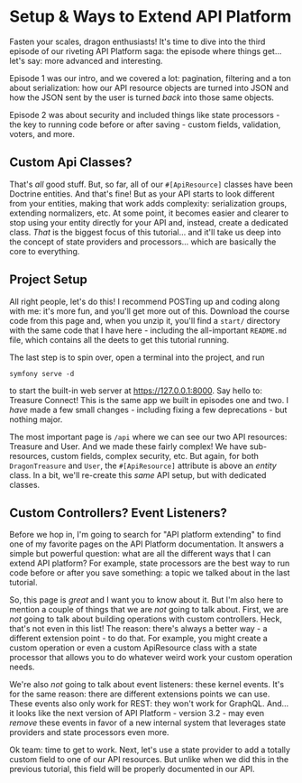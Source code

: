 # Setup & Ways to Extend API Platform

Fasten your scales, dragon enthusiasts! It's time to dive into the third
episode of our riveting API Platform saga: the episode where things get...
let's say: more advanced and interesting.

Episode 1 was our intro, and we covered a lot: pagination, filtering and
a ton about serialization: how our API resource objects are turned into JSON and
how the JSON sent by the user is turned *back* into those same objects.

Episode 2 was about security and included things like state processors - the key
to running code before or after saving - custom fields, validation, voters, and more.

## Custom Api Classes?

That's *all* good stuff. But, so far, all of our `#[ApiResource]` classes have been
Doctrine entities. And that's fine! But as your API starts to look different from
your entities, making that work adds complexity: serialization groups, extending
normalizers, etc. At some point, it becomes easier and clearer to stop using your
entity directly for your API and, instead, create a dedicated class. *That* is the
biggest focus of this tutorial... and it'll take us deep into the concept of
state providers and processors... which are basically the core to everything.

## Project Setup

All right people, let's do this! I recommend POSTing up and coding along with me:
it's more fun, and you'll get more out of this. Download the course code from this
page and, when you unzip it, you'll find a `start/` directory with the same code
that I have here - including the all-important `README.md` file, which contains all
the deets to get this tutorial running.

The last step is to spin over, open a terminal into the project, and run

```terminal
symfony serve -d
```

to start the built-in web server at https://127.0.0.1:8000. Say hello to: Treasure
Connect! This is the same app we built in episodes one and two. I *have*
made a few small changes - including fixing a few deprecations - but nothing
major.

The most important page is `/api` where we can see our two API resources:
Treasure and User. And we made these fairly complex! We have sub-resources, 
custom fields, complex security, etc. But again, for both `DragonTreasure` and
`User`, the `#[ApiResource]` attribute is above an *entity* class. In a bit, we'll
re-create this *same* API setup, but with dedicated classes.

## Custom Controllers? Event Listeners?

Before we hop in, I'm going to search for "API platform extending" to find one of
my favorite pages on the API Platform documentation. It answers a simple but powerful
question: what are all the different ways that I can extend API platform? For example,
state processors are the best way to run code before or after you save something:
a topic we talked about in the last tutorial.

So, this page is *great* and I want you to know about it. But I'm also here to
mention a couple of things that we are *not* going to talk about. First, we are *not*
going to talk about building operations with custom controllers. Heck,
that's not even in this list! The reason: there's always a better way - a different
extension point - to do that. For example, you might create a custom operation
or even a custom ApiResource class with a state processor that allows you to do
whatever weird work your custom operation needs.

We're also *not* going to talk about event listeners: these kernel events. It's for
the same reason: there are different extensions points we can use. These events also
only work for REST: they won't work for GraphQL. And... it looks like the next version
of API Platform - version 3.2 - may even *remove* these events in favor of a new
internal system that leverages state providers and state processors even more.

Ok team: time to get to work. Next, let's use a state provider to add a totally
custom field to one of our API resources. But unlike when we did this in the previous
tutorial, this field will be properly documented in our API.
